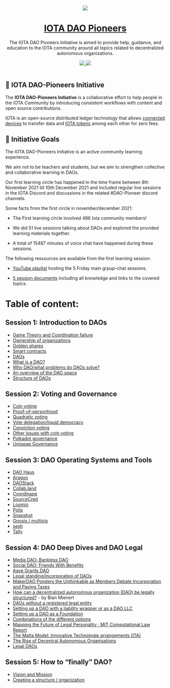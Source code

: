 <p align="center">
  <br>
  <a href="https://www.iota.org">
    <img src="https://images.ctfassets.net/xit7f234flxz/2UaYq5cR53ANDAKRT4HYWT/a4d962d037954adef7d0aa9a2e944a26/iota-small-logo.png"/>
  </a>
</p>


<h1 align="center"><a href="https://www.iota.org"> IOTA DAO Pioneers </a></h1>

<p align="center">The IOTA DAO Pioneers Initiative is aimed to provide help, guidance, and education to the IOTA community around all topics related to decentralized autonomous organizations.</p>

<p align="center">
  <a title="MIT License" href="LICENSE">
    <img src="https://img.shields.io/github/license/gridsome/gridsome.svg?style=flat-square&label=License&colorB=6cc24a">
  </a>
  <a title="Follow on Twitter" href="https://twitter.com/iota">
    <img src="https://img.shields.io/twitter/follow/iotatoken.svg?style=social&label=Follow%20@iota">
  </a>
  <br>
  <br>
</p>


## 🌳 IOTA DAO-Pioneers Initiative

The **IOTA DAO-Pioneers Initiative** is a collaborative effort to help people in the IOTA Community by introducing consistent workflows with content and open source contributions.

IOTA is an open-source distributed ledger technology that allows [connected devices](https://en.wikipedia.org/wiki/Connected_Devices) to transfer data and [IOTA tokens](https://wiki.iota.org/learn/about-iota/an-introduction-to-iota) among each other for zero fees.

## 🎯 Initiative Goals

The IOTA DAO-Pioneers Initiative is an active community learning experience.

We aim not to be teachers and students, but we aim to strengthen collective and collaborative learning in DAOs.

Our first learning circle has happened in the time frame between 8th November 2021 till 10th December 2021 and included regular live sessions in the IOTA Discord and discussions in the related #DAO-Pioneer discord channels.

Some facts from the first circle in november/december 2021:

- The First learning circle involved 486 Iota community members!

- We did 51 live sessions talking about DAOs and explored the provided learning materials together.

- A total of 15487 minutes of voice chat have happened during these sessions.

The following ressources are available from the first learning session:

- [YouTube playlist](https://youtube.com/playlist?list=PL5joP0FyJQU4A9__Ulub29j6LC_wqy6ux) hosting the 5 Friday main grpup-chat sessions.

- [5 session documents](/session-documents/2021) including all knowledge and links to the covered topics.
 
# Table of content:

## Session 1: Introduction to DAOs


- [Game Theory and Coordination failure](https://github.com/iota-community/DAO-Pioneers/blob/master/session-documents/2021/session-1.md#game-theory--coordination-failure)
- [Ownership of organizations](https://github.com/iota-community/DAO-Pioneers/blob/master/session-documents/2021/session-1.md#ownership-of-organizations) 
- [Golden shares](https://github.com/iota-community/DAO-Pioneers/blob/master/session-documents/2021/session-1.md#golden-shares)
- [Smart contracts](https://github.com/iota-community/DAO-Pioneers/blob/master/session-documents/2021/session-1.md#smart-contracts)
- [DAOs](https://github.com/iota-community/DAO-Pioneers/blob/master/session-documents/2021/session-1.md#daos)
- [What is a DAO?](https://github.com/iota-community/DAO-Pioneers/blob/master/session-documents/2021/session-1.md#what-is-a-dao)
- [Why DAO/what problems do DAOs solve?](https://github.com/iota-community/DAO-Pioneers/blob/master/session-documents/2021/session-1.md#why-daowhat-problems-do-daos-solve)
- [An overview of the DAO space](https://github.com/iota-community/DAO-Pioneers/blob/master/session-documents/2021/session-1.md#an-overview-of-the-dao-space)
- [Structure of DAOs](https://github.com/iota-community/DAO-Pioneers/blob/master/session-documents/2021/session-1.md#structure-of-daos)


## Session 2: Voting and Governance

- [Coin voting](https://github.com/iota-community/DAO-Pioneers/blob/master/session-documents/2021/session-2.md#coin-voting)
- [Proof-of-personhood](https://github.com/iota-community/DAO-Pioneers/blob/master/session-documents/2021/session-2.md#proof-of-personhood)
- [Quadratic voting](https://github.com/iota-community/DAO-Pioneers/blob/master/session-documents/2021/session-2.md#quadratic-voting)
- [Vote delegation/liquid democracy](https://github.com/iota-community/DAO-Pioneers/blob/master/session-documents/2021/session-2.md#vote-delegationliquid-democracy)
- [Conviction voting](https://github.com/iota-community/DAO-Pioneers/blob/master/session-documents/2021/session-2.md#conviction-voting)
- [Other issues with coin voting](https://github.com/iota-community/DAO-Pioneers/blob/master/session-documents/2021/session-2.md#other-issues-with-coin-voting)
- [Polkadot governance](https://github.com/iota-community/DAO-Pioneers/blob/master/session-documents/2021/session-2.md#polkadot-governance)
- [Uniswap Governance](https://github.com/iota-community/DAO-Pioneers/blob/master/session-documents/2021/session-2.md#uniswap)


## Session 3: DAO Operating Systems and Tools

- [DAO Haus](https://github.com/iota-community/DAO-Pioneers/blob/master/session-documents/2021/session-3.md#dao-haus)
- [Aragon](https://github.com/iota-community/DAO-Pioneers/blob/master/session-documents/2021/session-3.md#aragon)
- [DAOStack](https://github.com/iota-community/DAO-Pioneers/blob/master/session-documents/2021/session-3.md#daostack)
- [Collab.land](https://github.com/iota-community/DAO-Pioneers/blob/master/session-documents/2021/session-3.md#collabland)
- [Coordinape](https://github.com/iota-community/DAO-Pioneers/blob/master/session-documents/2021/session-3.md#coordinape)
- [SourceCred](https://github.com/iota-community/DAO-Pioneers/blob/master/session-documents/2021/session-3.md#sourcecred)
- [Loomio](https://github.com/iota-community/DAO-Pioneers/blob/master/session-documents/2021/session-3.md#loomio)
- [Polis](https://github.com/iota-community/DAO-Pioneers/blob/master/session-documents/2021/session-3.md#polis)
- [Snapshot](https://github.com/iota-community/DAO-Pioneers/blob/master/session-documents/2021/session-3.md#snapshot)
- [Gnosis / multisig](https://github.com/iota-community/DAO-Pioneers/blob/master/session-documents/2021/session-3.md#gnosis--multisig)
- [sesh](https://github.com/iota-community/DAO-Pioneers/blob/master/session-documents/2021/session-3.md#sesh)
- [Tally](https://github.com/iota-community/DAO-Pioneers/blob/master/session-documents/2021/session-3.md#tally)


## Session 4: DAO Deep Dives and DAO Legal

- [Media DAO: Bankless DAO](https://github.com/iota-community/DAO-Pioneers/blob/master/session-documents/2021/session-4.md#media-dao-bankless-dao)
- [Social DAO: Friends With Benefits](https://github.com/iota-community/DAO-Pioneers/blob/master/session-documents/2021/session-4.md#social-dao-friends-with-benefits)
- [Aave Grants DAO](https://github.com/iota-community/DAO-Pioneers/blob/master/session-documents/2021/session-4.md#aave-grants-dao)
- [Legal standing/incorporation of DAOs](https://github.com/iota-community/DAO-Pioneers/blob/master/session-documents/2021/session-4.md#legal-standingincorporation-of-daos)
- [MakerDAO Ponders the Unthinkable as Members Debate Incorporation and Paying Taxes](https://github.com/iota-community/DAO-Pioneers/blob/master/session-documents/2021/session-4.md#makerdao-ponders-the-unthinkable-as-members-debate-incorporation-and-paying-taxes)
- [How can a decentralized autonomous organization (DAO) be legally structured?](https://github.com/iota-community/DAO-Pioneers/blob/master/session-documents/2021/session-4.md#how-can-a-decentralized-autonomous-organization-dao-be-legally-structured) - by Bian Mienert
- [DAOs without a registered legal entity](https://github.com/iota-community/DAO-Pioneers/blob/master/session-documents/2021/session-4.md#1-daos-without-a-registered-legal-entity)
- [Setting up a DAO with a liability wrapper or as a DAO LLC](https://github.com/iota-community/DAO-Pioneers/blob/master/session-documents/2021/session-4.md#2-setting-up-a-dao-with-a-liability-wrapper-or-as-a-dao-llc)
- [Setting up a DAO as a Foundation](https://github.com/iota-community/DAO-Pioneers/blob/master/session-documents/2021/session-4.md#3-setting-up-a-dao-as-a-foundation)
- [Combinations of the different options](https://github.com/iota-community/DAO-Pioneers/blob/master/session-documents/2021/session-4.md#4-combinations-of-the-different-options)
- [Mapping the Future of Legal Personality · MIT Computational Law Report](https://github.com/iota-community/DAO-Pioneers/blob/master/session-documents/2021/session-4.md#the-following-texts-are-taken-from)
- [The Malta Model: Innovative Technologie arrangements (ITA)](https://github.com/iota-community/DAO-Pioneers/blob/master/session-documents/2021/session-4.md#the-malta-model-innovative-technologie-arrangements-ita)
- [The Rise of Decentral Autonomous Organisations](https://github.com/iota-community/DAO-Pioneers/blob/master/session-documents/2021/session-4.md#the-rise-of-decentral-autonomous-organisations)
- [Legal DAOs](https://github.com/iota-community/DAO-Pioneers/blob/master/session-documents/2021/session-4.md#legal-daos)


## Session 5: How to “finally” DAO? 

- [Vision and Mission](https://github.com/iota-community/DAO-Pioneers/blob/master/session-documents/2021/session-5.md#1-vision-and-mission)
- [Creating a structure / organization](https://github.com/iota-community/DAO-Pioneers/blob/master/session-documents/2021/session-5.md#2-creating-a-structure--organization)




